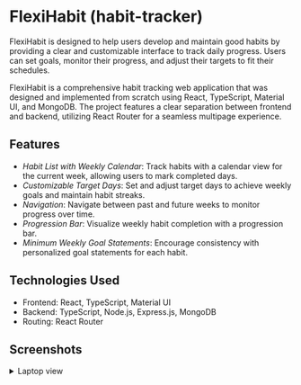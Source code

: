 # FlexiHabit (habit-tracker)

FlexiHabit is designed to help users develop and maintain good habits by providing a clear and customizable interface to track daily progress. Users can set goals, monitor their progress, and adjust their targets to fit their schedules.

FlexiHabit is a comprehensive habit tracking web application that was designed and implemented from scratch using React, TypeScript, Material UI, and MongoDB. The project features a clear separation between frontend and backend, utilizing React Router for a seamless multipage experience. 

## Features
- *Habit List with Weekly Calendar*: Track habits with a calendar view for the current week, allowing users to mark completed days.
- *Customizable Target Days*: Set and adjust target days to achieve weekly goals and maintain habit streaks.
- *Navigation*: Navigate between past and future weeks to monitor progress over time.
- *Progression Bar*: Visualize weekly habit completion with a progression bar.
- *Minimum Weekly Goal Statements*: Encourage consistency with personalized goal statements for each habit.

## Technologies Used
- Frontend: React, TypeScript, Material UI
- Backend: TypeScript, Node.js, Express.js, MongoDB
- Routing: React Router

## Screenshots
<details>
  <summary>Laptop view</summary>

### Dashboard:

![Project Screenshot](./assets/Dashboard.png)


### Dashboard in dark mode:

![Project Screenshot](./assets/DashboardDarkMode.png)


### Creating new habit:

![Project Screenshot](./assets/CreateHabitFormPage1.png)

![Project Screenshot](./assets/ChooseColor.png)

![Project Screenshot](./assets/CreateHabitFormPage2.png)

![Project Screenshot](./assets/CreateHabitFormPage3.png)


### Editing a habit:

![Project Screenshot](./assets/EditForm.png)


</details>
